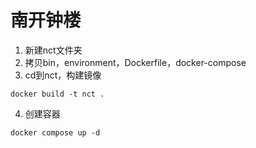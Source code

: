# 南开钟楼


1. 新建nct文件夹
2. 拷贝bin，environment，Dockerfile，docker-compose
3. cd到nct，构建镜像
```shell
docker build -t nct .
```
4. 创建容器
```shell
docker compose up -d
```
